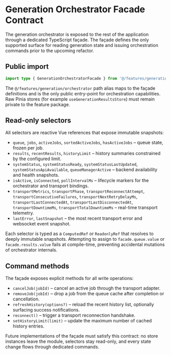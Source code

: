 # Generation Orchestrator Facade Contract

The generation orchestrator is exposed to the rest of the application through a dedicated
TypeScript façade. The façade defines the only supported surface for reading generation state
and issuing orchestration commands prior to the upcoming refactor.

## Public import

```ts
import type { GenerationOrchestratorFacade } from '@/features/generation/orchestrator';
```

The `@/features/generation/orchestrator` path alias maps to the façade definitions and is the
only public entry-point for orchestration capabilities. Raw Pinia stores (for example
`useGenerationResultsStore`) must remain private to the feature package.

## Read-only selectors

All selectors are reactive Vue references that expose immutable snapshots:

- `queue`, `jobs`, `activeJobs`, `sortedActiveJobs`, `hasActiveJobs` – queue state, frozen per job.
- `results`, `recentResults`, `historyLimit` – history summaries constrained by the configured limit.
- `systemStatus`, `systemStatusReady`, `systemStatusLastUpdated`, `systemStatusApiAvailable`,
  `queueManagerActive` – backend availability and health snapshots.
- `isActive`, `isConnected`, `pollIntervalMs` – lifecycle markers for the orchestrator and
  transport bindings.
- `transportMetrics`, `transportPhase`, `transportReconnectAttempt`,
  `transportConsecutiveFailures`, `transportNextRetryDelayMs`, `transportLastConnectedAt`,
  `transportLastDisconnectedAt`, `transportDowntimeMs`, `transportTotalDowntimeMs` – real-time
  transport telemetry.
- `lastError`, `lastSnapshot` – the most recent transport error and websocket event snapshot.

Each selector is typed as a `ComputedRef` or `ReadonlyRef` that resolves to deeply immutable
snapshots. Attempting to assign to `facade.queue.value` or `facade.results.value` fails at
compile-time, preventing accidental mutations of orchestrator internals.

## Command methods

The façade exposes explicit methods for all write operations:

- `cancelJob(jobId)` – cancel an active job through the transport adapter.
- `removeJob(jobId)` – drop a job from the queue cache after completion or cancellation.
- `refreshHistory(options?)` – reload the recent history list, optionally surfacing success
  notifications.
- `reconnect()` – trigger a transport reconnection handshake.
- `setHistoryLimit(limit)` – update the maximum number of cached history entries.

Future implementations of the façade must satisfy this contract: no store instances leave the
module, selectors stay read-only, and every state change flows through dedicated commands.
